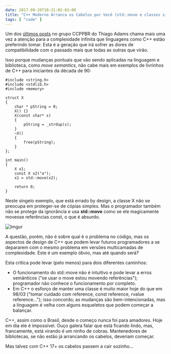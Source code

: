 ```yaml
---
date: 2017-09-26T10:21:02-03:00
title: "C++ Moderno Arranca os Cabelos por Você (std::move e classes simples)."
tags: [ "code" ]
---
```

Um dos [últimos posts](https://groups.google.com/forum/#!topic/ccppbrasil/-AC9U7J-0Zg) no grupo CCPPBR do Thiago Adams chama mais uma vez a atenção para a complexidade infinita que linguagens como C++ estão preferindo tomar. Esta é a geração que irá sofrer as dores de compatibilidade com o passado mais que todas as outras que virão.

Isso porque mudanças pontuais que vão sendo aplicadas na linguagem e biblioteca, como *move semantics*, não cabe mais em exemplos de livrinhos de C++ para iniciantes da década de 90:

```
#include <string.h>
#include <stdlib.h>
#include <memory>

struct X
{
    char * pString = 0;
    X() {}
    X(const char* s)
    {
        pString = _strdup(s);
    }
    ~X()
    {
        free(pString);
    }
};

int main()
{
    X x1;
    const X x2("a");
    x1 = std::move(x2);

    return 0;
}
```

Neste singelo exemplo, que está errado by design, a classe X não se preocupa em proteger-se de cópias simples. Mas o programador também não se protege da ignorância e usa **std::move** como se ele magicamente movesse referências const, o que é absurdo.

![Imgur](/images/zi5GJxE.png)

A questão, porém, não é sobre qual é o problema no código, mas os aspectos de design de C++ que podem levar futuros programadores a se depararem com o mesmo problema em versões multicamadas de complexidade. Este é um exemplo óbvio, mas até quando será?

Esta crítica pode levar (pelo menos) para dois diferentes caminhos:

 - O funcionamento do std::move não é intuitivo e pode levar a erros semânticos ("se usar o move estou movendo referências"); programador não conhece o funcionamento por completo.
 - Em C++ o esforço de manter uma classe é muito maior hoje do que em 98/03 ("tomar cuidado com reference, const reference, rvalue reference..."); isso concordo; as mudanças são bem-intencionadas, mas a linguagem é velha com alguns esqueletos que podem começar a balançar.

C++, assim como o Brasil, desde o começo nunca foi para amadores. Hoje em dia ele é impossível. Ouço galera falar que está ficando lindo, mas, francamente, está virando é um ninho de cobras. Mantenedores de bibliotecas, se não estão já arrancando os cabelos, deveriam começar.

Mas talvez com C++ 17+ os cabelos passem a cair sozinho...
